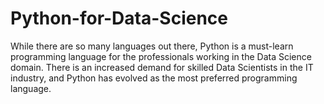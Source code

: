 # Python-for-Data-Science
While there are so many languages out there, Python is a must-learn programming language for the professionals working in the Data Science domain. There is an increased demand for skilled Data Scientists in the IT industry, and Python has evolved as the most preferred programming language.  
